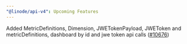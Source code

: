```yaml
---
"@linode/api-v4": Upcoming Features
---
```


Added MetricDefinitions, Dimension, JWETokenPayload, JWEToken and metricDefinitions, dashboard by id and jwe token api calls ([#10676](https://github.com/linode/manager/pull/10676))

